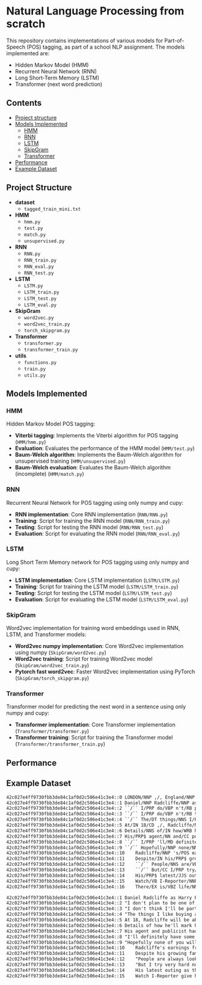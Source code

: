 # Natural Language Processing from scratch

This repository contains implementations of various models for 
Part-of-Speech (POS) tagging, as part of a school NLP assignment. 
The models implemented are:

- Hidden Markov Model (HMM)
- Recurrent Neural Network (RNN)
- Long Short-Term Memory (LSTM)
- Transformer (next word prediction)

## Contents
- [Project structure](#project-structure-)
- [Models Implemented](#models-implemented)
  - [HMM](#HMM)
  - [RNN](#RNN)
  - [LSTM](#LSTM)
  - [SkipGram](#SkipGram)
  - [Transformer](#Transformer)
- [Performance](#performance)
- [Example Dataset](#example-dataset)

## Project Structure 
- **dataset**
  - `tagged_train_mini.txt`
- **HMM**
  - `hmm.py`
  - `test.py`
  - `match.py`
  - `unsupervised.py`
- **RNN**
  - `RNN.py`
  - `RNN_train.py`
  - `RNN_eval.py`
  - `RNN_test.py`
- **LSTM**
  - `LSTM.py`
  - `LSTM_train.py`
  - `LSTM_test.py`
  - `LSTM_eval.py`
- **SkipGram**
  - `word2vec.py`
  - `word2vec_train.py`
  - `torch_skipgram.py`
- **Transformer**
  - `transformer.py`
  - `transformer_train.py`
- **utils**
  - `functions.py`
  - `train.py`
  - `utils.py`

## Models Implemented
### HMM
Hidden Markov Model POS tagging:
 - **Viterbi tagging**: Implements the Viterbi algorithm for POS tagging (`HMM/hmm.py`)
 - **Evaluation**: Evaluates the performance of the HMM model (`HMM/test.py`)
 - **Baum-Welch algorithm**: Implements the Baum-Welch algorithm for unsupervised training (`HMM/unsupervised.py`)
 - **Baum-Welch evaluation**: Evaluates the Baum-Welch algorithm (incomplete) (`HMM/match.py`)

### RNN
Recurrent Neural Network for POS tagging using only numpy and cupy:
- **RNN implementation**: Core RNN implementation (`RNN/RNN.py`)
- **Training**: Script for training the RNN model (`RNN/RNN_train.py`)
- **Testing**: Script for testing the RNN model (`RNN/RNN_test.py`)
- **Evaluation**: Script for evaluating the RNN model (`RNN/RNN_eval.py`)

### LSTM
Long Short Term Memory network for POS tagging using only numpy and cupy:
- **LSTM implementation**: Core LSTM implementation (`LSTM/LSTM.py`)
- **Training**: Script for training the LSTM model (`LSTM/LSTM_train.py`)
- **Testing**: Script for testing the LSTM model (`LSTM/LSTM_test.py`)
- **Evaluation**: Script for evaluating the LSTM model (`LSTM/LSTM_eval.py`)

### SkipGram
Word2vec implementation for training word embeddings used in RNN, LSTM, and Transformer models:
- **Word2vec numpy implementation**: Core Word2vec implementation using numpy (`SkipGram/word2vec.py`)
- **Word2vec training**: Script for training Word2vec model (`SkipGram/word2vec_train.py`)
- **Pytorch fast word2vec**: Faster Word2vec implementation using PyTorch (`SkipGram/torch_skipgram.py`)

### Transformer
Transformer model for predicting the next word in a sentence using only numpy and cupy:
- **Transformer implementation**: Core Transformer implementation (`Transformer/transformer.py`)
- **Transformer training**: Script for training the Transformer model (`Transformer/transformer_train.py`)

## Performance


## Example Dataset
``` tagged_train.txt
42c027e4ff9730fbb3de84c1af0d2c506e41c3e4::0	LONDON/NNP ,/, England/NNP (/( Reuters/NNP )/) --/: Harry/NNP Potter/NNP star/NN Daniel/NNP Radcliffe/NNP gains/NNS access/NN to/TO a/DT reported/VBN £20/CD million/CD (/( $/$ 41.1/CD million/CD )/) fortune/NN as/IN he/PRP turns/VBZ 18/CD on/IN Monday/NNP ,/, but/CC he/PRP insists/VBZ the/DT money/NN wo/MD n't/RB cast/VB a/DT spell/NN on/IN him/PRP ./.
42c027e4ff9730fbb3de84c1af0d2c506e41c3e4::1	Daniel/NNP Radcliffe/NNP as/IN Harry/NNP Potter/NNP in/IN ``/`` Harry/NNP Potter/NNP and/CC the/DT Order/NN of/IN the/DT Phoenix/NNP ''/'' To/TO the/DT disappointment/NN of/IN gossip/NN columnists/NNS around/IN the/DT world/NN ,/, the/DT young/JJ actor/NN says/VBZ he/PRP has/VBZ no/DT plans/NNS to/TO fritter/VB his/PRP$ cash/NN away/RB on/IN fast/JJ cars/NNS ,/, drink/NN and/CC celebrity/NN parties/NNS ./.
42c027e4ff9730fbb3de84c1af0d2c506e41c3e4::2	``/`` I/PRP do/VBP n't/RB plan/VB to/TO be/VB one/CD of/IN those/DT people/NNS who/WP ,/, as/RB soon/RB as/IN they/PRP turn/VBP 18/CD ,/, suddenly/RB buy/VBP themselves/PRP a/DT massive/JJ sports/NNS car/NN collection/NN or/CC something/NN similar/JJ ,/, ''/'' he/PRP told/VBD an/DT Australian/JJ interviewer/NN earlier/RBR this/DT month/NN ./.
42c027e4ff9730fbb3de84c1af0d2c506e41c3e4::3	``/`` I/PRP do/VBP n't/RB think/VB I/PRP 'll/MD be/VB particularly/RB extravagant/JJ ./.
42c027e4ff9730fbb3de84c1af0d2c506e41c3e4::4	``/`` The/DT things/NNS I/PRP like/IN buying/VBG are/VBP things/NNS that/IN cost/NN about/IN 10/CD pounds/NNS --/: books/NNS and/CC CDs/NNS and/CC DVDs/NNP ./. ''/''
42c027e4ff9730fbb3de84c1af0d2c506e41c3e4::5	At/IN 18/CD ,/, Radcliffe/NNP will/MD be/VB able/JJ to/TO gamble/VB in/IN a/DT casino/NN ,/, buy/VB a/DT drink/NN in/IN a/DT pub/NN or/CC see/VB the/DT horror/NN film/NN ``/`` Hostel/NN :/: Part/NNP II/NNP ,/, ''/'' currently/RB six/CD places/NNS below/IN his/PRP$ number/NN one/CD movie/NN on/IN the/DT UK/NNP box/NN office/NN chart/NN ./.
42c027e4ff9730fbb3de84c1af0d2c506e41c3e4::6	Details/NNS of/IN how/WRB he/PRP 'll/MD mark/VB his/PRP$ landmark/NN birthday/NN are/VBP under/IN wraps/NNS ./.
42c027e4ff9730fbb3de84c1af0d2c506e41c3e4::7	His/PRP$ agent/NN and/CC publicist/NN had/VBD no/DT comment/NN on/IN his/PRP$ plans/NNS ./.
42c027e4ff9730fbb3de84c1af0d2c506e41c3e4::8	``/`` I/PRP 'll/MD definitely/RB have/VB some/DT sort/NN of/IN party/NN ,/, ''/'' he/PRP said/VBD in/IN an/DT interview/NN ./.
42c027e4ff9730fbb3de84c1af0d2c506e41c3e4::9	``/`` Hopefully/NNP none/NN of/IN you/PRP will/MD be/VB reading/VBG about/IN it/PRP ./. ''/''
42c027e4ff9730fbb3de84c1af0d2c506e41c3e4::10	Radcliffe/NNP 's/POS earnings/NNS from/IN the/DT first/JJ five/CD Potter/NNP films/NNS have/VBP been/VBN held/VBN in/IN a/DT trust/NN fund/NN which/WDT he/PRP has/VBZ not/RB been/VBN able/JJ to/TO touch/VB ./.
42c027e4ff9730fbb3de84c1af0d2c506e41c3e4::11	Despite/IN his/PRP$ growing/VBG fame/NN and/CC riches/NNS ,/, the/DT actor/NN says/VBZ he/PRP is/VBZ keeping/VBG his/PRP$ feet/NNS firmly/RB on/IN the/DT ground/NN ./.
42c027e4ff9730fbb3de84c1af0d2c506e41c3e4::12	``/`` People/NNS are/VBP always/RB looking/VBG to/TO say/VB 'kid/CD star/NN goes/VBZ off/IN the/DT rails/NNS ,/, '/'' ''/'' he/PRP told/VBD reporters/NNS last/JJ month/NN ./.
42c027e4ff9730fbb3de84c1af0d2c506e41c3e4::13	``/`` But/CC I/PRP try/VBP very/RB hard/RB not/RB to/TO go/VB that/DT way/NN because/IN it/PRP would/MD be/VB too/RB easy/JJ for/IN them/PRP ./. ''/''
42c027e4ff9730fbb3de84c1af0d2c506e41c3e4::14	His/PRP$ latest/JJS outing/NN as/IN the/DT boy/NN wizard/NN in/IN ``/`` Harry/NNP Potter/NNP and/CC the/DT Order/NN of/IN the/DT Phoenix/NNP ''/'' is/VBZ breaking/VBG records/NNS on/IN both/DT sides/NNS of/IN the/DT Atlantic/NNP and/CC he/PRP will/MD reprise/VB the/DT role/NN in/IN the/DT last/JJ two/CD films/NNS ./.
42c027e4ff9730fbb3de84c1af0d2c506e41c3e4::15	Watch/VB I-Reporter/NNP give/VB her/PRP$ review/NN of/IN Potter/NNP 's/POS latest/JJS »/NN ./.
42c027e4ff9730fbb3de84c1af0d2c506e41c3e4::16	There/EX is/VBZ life/NN beyond/IN Potter/NNP ,/, however/RB ./.

```
```raw_train.txt
42c027e4ff9730fbb3de84c1af0d2c506e41c3e4::1	Daniel Radcliffe as Harry Potter in "Harry Potter and the Order of the Phoenix" To the disappointment of gossip columnists around the world, the young actor says he has no plans to fritter his cash away on fast cars, drink and celebrity parties.
42c027e4ff9730fbb3de84c1af0d2c506e41c3e4::2	"I don't plan to be one of those people who, as soon as they turn 18, suddenly buy themselves a massive sports car collection or something similar," he told an Australian interviewer earlier this month.
42c027e4ff9730fbb3de84c1af0d2c506e41c3e4::3	"I don't think I'll be particularly extravagant.
42c027e4ff9730fbb3de84c1af0d2c506e41c3e4::4	"The things I like buying are things that cost about 10 pounds -- books and CDs and DVDs."
42c027e4ff9730fbb3de84c1af0d2c506e41c3e4::5	At 18, Radcliffe will be able to gamble in a casino, buy a drink in a pub or see the horror film "Hostel: Part II," currently six places below his number one movie on the UK box office chart.
42c027e4ff9730fbb3de84c1af0d2c506e41c3e4::6	Details of how he'll mark his landmark birthday are under wraps.
42c027e4ff9730fbb3de84c1af0d2c506e41c3e4::7	His agent and publicist had no comment on his plans.
42c027e4ff9730fbb3de84c1af0d2c506e41c3e4::8	"I'll definitely have some sort of party," he said in an interview.
42c027e4ff9730fbb3de84c1af0d2c506e41c3e4::9	"Hopefully none of you will be reading about it."
42c027e4ff9730fbb3de84c1af0d2c506e41c3e4::10	Radcliffe's earnings from the first five Potter films have been held in a trust fund which he has not been able to touch.
42c027e4ff9730fbb3de84c1af0d2c506e41c3e4::11	Despite his growing fame and riches, the actor says he is keeping his feet firmly on the ground.
42c027e4ff9730fbb3de84c1af0d2c506e41c3e4::12	"People are always looking to say 'kid star goes off the rails,'" he told reporters last month.
42c027e4ff9730fbb3de84c1af0d2c506e41c3e4::13	"But I try very hard not to go that way because it would be too easy for them."
42c027e4ff9730fbb3de84c1af0d2c506e41c3e4::14	His latest outing as the boy wizard in "Harry Potter and the Order of the Phoenix" is breaking records on both sides of the Atlantic and he will reprise the role in the last two films.
42c027e4ff9730fbb3de84c1af0d2c506e41c3e4::15	Watch I-Reporter give her review of Potter's latest » .
```